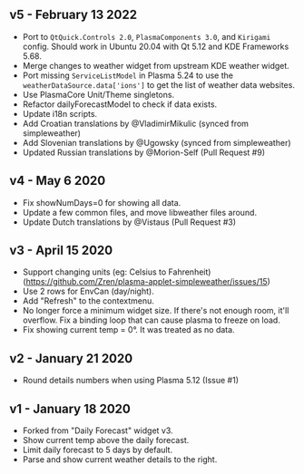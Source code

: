 ## v5 - February 13 2022

* Port to `QtQuick.Controls 2.0`, `PlasmaComponents 3.0`, and `Kirigami` config. Should work in Ubuntu 20.04 with Qt 5.12 and KDE Frameworks 5.68.
* Merge changes to weather widget from upstream KDE weather widget.
* Port missing `ServiceListModel` in Plasma 5.24 to use the `weatherDataSource.data['ions']` to get the list of weather data websites.
* Use PlasmaCore Unit/Theme singletons.
* Refactor dailyForecastModel to check if data exists.
* Update i18n scripts.
* Add Croatian translations by @VladimirMikulic (synced from simpleweather)
* Add Slovenian translations by @Ugowsky (synced from simpleweather)
* Updated Russian translations by @Morion-Self (Pull Request #9)

## v4 - May 6 2020

* Fix showNumDays=0 for showing all data.
* Update a few common files, and move libweather files around.
* Update Dutch translations by @Vistaus (Pull Request #3)

## v3 - April 15 2020

* Support changing units (eg: Celsius to Fahrenheit) (https://github.com/Zren/plasma-applet-simpleweather/issues/15)
* Use 2 rows for EnvCan (day/night).
* Add "Refresh" to the contextmenu.
* No longer force a minimum widget size. If there's not enough room, it'll overflow. Fix a binding loop that can cause plasma to freeze on load.
* Fix showing current temp = 0°. It was treated as no data.

## v2 - January 21 2020

* Round details numbers when using Plasma 5.12 (Issue #1)

## v1 - January 18 2020

* Forked from "Daily Forecast" widget v3.
* Show current temp above the daily forecast.
* Limit daily forecast to 5 days by default.
* Parse and show current weather details to the right.

